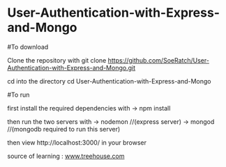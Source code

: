 # User-Authentication-with-Express-and-Mongo

#To download

Clone the repository with git clone https://github.com/SoeRatch/User-Authentication-with-Express-and-Mongo.git

cd into the directory cd User-Authentication-with-Express-and-Mongo

#To run

first install the required dependencies with 
-> npm install

then run the two servers with 
-> nodemon //(express server)
-> mongod //(mongodb required to run this server)

then view http://localhost:3000/ in your browser

source of learning : www.treehouse.com
